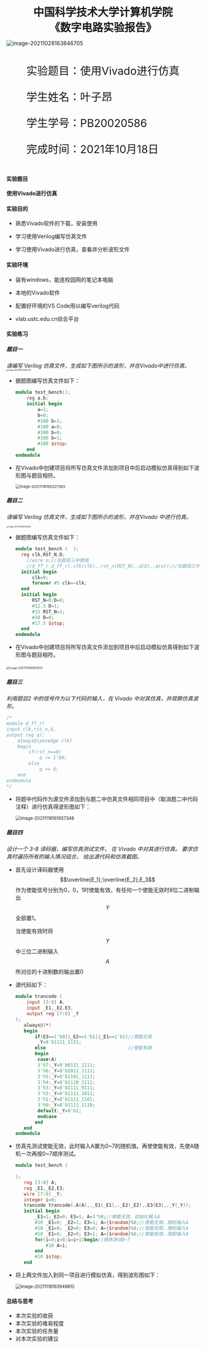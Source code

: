   

<div style="text-align:center;font-size:2em;font-weight:bold">中国科学技术大学计算机学院</div>


<div style="text-align:center;font-size:2em;font-weight:bold">《数字电路实验报告》</div>







![image-20211028163846705](C:\Users\wh030917\AppData\Roaming\Typora\typora-user-images\image-20211028163846705.png)







<div style="display: flex;flex-direction: column;align-items: center;font-size:2em">
<div>
<p>实验题目：使用Vivado进行仿真 </p>
<p>学生姓名：叶子昂</p>
<p>学生学号：PB20020586</p>
<p>完成时间：2021年10月18日</p>
</div>
</div>



<div style="page-break-after:always"></div>

#### 实验题目
**使用Vivado进行仿真**

#### 实验目的

* 熟悉Vivado软件的下载，安装使用

* 学习使用Verilog编写仿真文件
* 学习使用Vivado进行仿真，查看并分析波形文件

#### 实验环境

* 装有windows，能连校园网的笔记本电脑

* 本地的Vivado软件

* 配置好环境的VS Code用以编写verilog代码

* vlab.ustc.edu.cn综合平台

#### 实验练习
##### 题目一

*请编写 Verilog 仿真文件，生成如下图所示的波形，并在Vivado中进行仿真。*
															<img src="C:\Users\wh030917\AppData\Roaming\Typora\typora-user-images\image-20211118155846749.png" alt="image-20211118155846749" style="zoom: 33%;" />

* 据题图编写仿真文件如下：

  ```verilog
  module test_bench();
      reg a,b;
      initial begin
          a=1;
          b=0;
          #100 b=1;
          #100 a=0;
          #100 b=0;
          #100 b=1;
          #100 $stop;
      end
  endmodule
  ```
* 在Vivado中创建项目将所写仿真文件添加到项目中后启动模拟仿真得到如下波形图与题目相符。

  <img src="C:\Users\wh030917\AppData\Roaming\Typora\typora-user-images\image-20211118160227363.png" alt="image-20211118160227363" style="zoom:67%;" />

##### 题目二		

*请编写 Verilog 仿真文件，生成如下图所示的波形，并在Vivado 中进行仿真。*  

<img src="C:\Users\wh030917\AppData\Roaming\Typora\typora-user-images\image-20211118160348052.png" alt="image-20211118160348052" style="zoom:33%;" />

* 据题图编写仿真文件如下：

  ```verilog
  module test_bench (  );
    reg clk,RST_N,D;
      //wire o;//在题目三中使用
      //d_ff_r d_ff_r(.clk(clk),.rst_n(RST_N),.d(D),.q(o));//在题目三中使用
    initial begin
        clk=0;
        forever #5 clk=~clk;
    end 
    initial begin
        RST_N=0;D=0;
        #12.5 D=1;
        #15 RST_N=1;
        #10 D=0;
        #17.5 $stop;
    end
  endmodule
  ```
* 在Vivado中创建项目将所写仿真文件添加到项目中后启动模拟仿真得到如下波形图与题目相符。

​	                     <img src="C:\Users\wh030917\AppData\Roaming\Typora\typora-user-images\image-20211118160629131.png" alt="image-20211118160629131" style="zoom: 50%;" />

##### 题目三

*利用题目2 中的信号作为以下代码的输入，在 Vivado 中对其仿真，并观察仿真波形。*

```verilog
/*
module d_ff_r(
input clk,rst_n,d,
output reg q);
	always@(posedge clk)
	begin
        if(rst_n==0)
            q <= 1’b0;
        else
            q <= d;
	end
endmodule
*/
```

* 将题中代码作为源文件添加到与题二中仿真文件相同项目中（取消题二中代码注释）进行仿真得波形图如下：

  <img src="C:\Users\wh030917\AppData\Roaming\Typora\typora-user-images\image-20211118161937348.png" alt="image-20211118161937348" style="zoom:80%;" />

##### 题目四

*设计一个 3-8 译码器，编写仿真测试文件， 在 Vivado 中对其进行仿真。 要求仿真时遍历所有的输入情况组合， 给出源代码和仿真截图。*  

* 首先设计译码器使用$$\overline{E_1},\overline{E_2},E_3$$作为使能信号分别为0，0，1时使能有效，有任何一个使能无效时8位二进制输出$$Y$$全部置1。

  当使能有效时将$$Y$$中三位二进制输入$$A$$所对应的十进制数的输出置0

* 源代码如下：

  ```verilog
  module trancode (
      input [3:0] A,
      input _E1,_E2,E3,
      output reg [7:0] _Y
  );
     always@(*)
     begin
         if(E3==1'b0||_E2==1'b1||_E1==1'b1)//使能无效
          _Y=8'b1111_1111;
         else                              //使能有效
         begin
          case(A)
          3'h7:_Y=8'b0111_1111;
          3'h6:_Y=8'b1011_1111;
          3'h5:_Y=8'b1101_1111;
          3'h4:_Y=8'b1110_1111; 
          3'h3:_Y=8'b1111_0111;
          3'h2:_Y=8'b1111_1011;
          3'h1:_Y=8'b1111_1101;
          3'h0:_Y=8'b1111_1110;
          default:_Y=8'b1;
          endcase
         end     
     end 
  endmodule
  ```
  
* 仿真先测试使能无效，此时输入A置为0\~7的随机值。再使使能有效，先使A随机一次再按0~7顺序测试。
  
  ```verilog
  module test_bench (
      
  );
     reg [3:0] A;
     reg _E1,_E2,E3;
     wire [7:0] _Y;
     integer i=0;
     trancode trancode(.A(A),._E1(_E1),._E2(_E2),.E3(E3),._Y(_Y));
     initial begin
         _E1=1;_E2=0; E3=1; A=3'h0;//使能无效，初始化输入A
         #10 _E1=0; _E2=1; E3=1; A={$random}%8;//使能无效，随机输入A
         #10 _E1=0; _E2=0; E3=0; A={$random}%8;//使能无效，随机输入A
         #10 _E1=0; _E2=0; E3=1; A={$random}%8;//使能有效，随即输入A
         for(i=0;i<8;i=i+1)begin//顺序测试0~7
             #10 A=i;
         end
         #10 $stop;
     end 
  ```
  
* 将上两文件加入到同一项目进行模拟仿真，得到波形图如下：  
  
  <img src="C:\Users\wh030917\AppData\Roaming\Typora\typora-user-images\image-20211118163949810.png" alt="image-20211118163949810" style="zoom:80%;" />

#### 总结与思考

* 本次实验的收获
* 本次实验的难易程度
* 本次实验的任务量
* 对本次实验的建议

